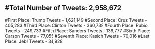 #Total Number of Tweets: 2,958,672 
---
#First Place: Trump Tweets - 1,621,149
#Second Place: Cruz Tweets - 405,283
#Third Place: Clinton Tweets - 360,738
#Fourth Place: Rubio Tweets - 249,733
#Fifth Place: Sanders Tweets - 139,777
#Sixth Place: Carson Tweets - 77,055
#Seventh Place: Kasich Tweets - 70,016
#Last Place: Jeb! Tweets - 34,928
